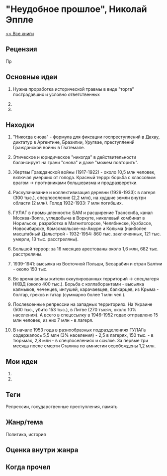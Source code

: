 # "Неудобное прошлое", Николай Эппле

[<< Все книги](../README.md)

## Рецензия

Пр


## Основные идеи

1. Нужна проработка исторической травмы в виде "торга" пострадавших и условно ответственных

2.

3. 


## Находки

1. "Никогда снова" - формула для фиксации госпреступлений в Дахау, диктатур в Аргентине, Бразилии, Уругвае, преступлений Гражданской войны в Гватемале.

2. Этическое и юридическое "никогда" в действительности балансирует на грани "снова" и даже "можем повторить".

3. Жертвы Гражданской войны (1917-1922) - около 10,5 млн человек, включая умерших от голода. Красный террр: борьба с классовым врагом -> противниками большевизма и продразверстки.

4. Раскулачивание и коллективизация деревни (1929-1933): в лагеря (300 тыс.), спецпоселение (2,2 млн), на худшие земли внутри области (2 млн). Голод 1932-1933: 7 млн погибших.

5. ГУЛАГ в промышленности: БАМ и расширение Транссиба, канал Москва-Волга, угледобыча в Воркуте, никелевый комбинат в Норильске, разработка в Магнитогорске, Челябинске, Кузбассе, Новосибирске, Комсомольске-на-Амуре и Колыма (наиболее масштабный Дальстрой - 1932-1954: 860 тыс. заключенных, 121 тыс. умерли, 13 тыс. расстреляны).

6. Большой террор: за 16 месяцев арестованы около 1,6 млн, 682 тыс. расстреляны.

7. 1939-1941: высылка из Восточной Польши, Бесарабии и стран Балтии - около 150 тыс. 

8. Во время войны жители оккупированных территорий -> спецлагеря НКВД (около 400 тыс.). Борьба с коллаборантами - высылка калмыков, чеченцев, ингушей, карачаевцев, балкарцев, из Крыма - болгар, греков и татар (суммарно более 1 млн чел.).

9. Послевоенные репрессии на западных территориях. На Украине (500 тыс., убито 153 тыс.), в Литве (270 тысяч, около 10% населения). А всего в спецссылку в 1946-1952 годах отправлено 15 млн человек, из них 7 млн - в лагеря.

10. В начале 1953 года в разнообразных подразделениях ГУЛАГа содержалось 5,5 млн (3% населения) - 2,5 в лагерях, 150 тыс. - в тюрьмах, 2,8 млн - в спецпоселениях и ссылке. За первые три месяца после смерти Сталина по амнистии освобождены 1,2 млн.




## Мои идеи

1.

2.


## Теги

Репрессии, государственные преступления, память

## Жанр/тема

Политика, история

## Оценка внутри жанра



## Когда прочел


